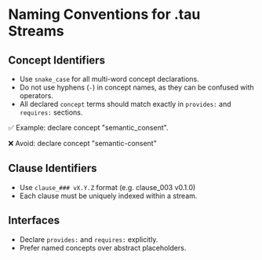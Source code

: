 # Naming Conventions for .tau Streams

## Concept Identifiers
- Use `snake_case` for all multi-word concept declarations.
- Do not use hyphens (`-`) in concept names, as they can be confused with operators.
- All declared `concept` terms should match exactly in `provides:` and `requires:` sections.

✅ Example:
    declare concept "semantic_consent".

❌ Avoid:
    declare concept "semantic-consent"

## Clause Identifiers
- Use `clause_### vX.Y.Z` format (e.g. clause_003 v0.1.0)
- Each clause must be uniquely indexed within a stream.

## Interfaces
- Declare `provides:` and `requires:` explicitly.
- Prefer named concepts over abstract placeholders.

